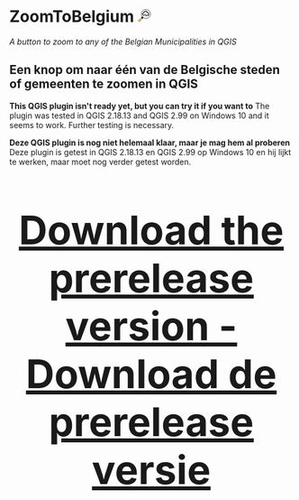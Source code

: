 # ZoomToBelgium ![ZoomToBelgium](https://raw.githubusercontent.com/mstuyts/ZoomToBelgium/master/ZoomToBelgium/icon.png)
*A button to zoom to any of the Belgian Municipalities in QGIS*

## Een knop om naar één van de Belgische steden of gemeenten te zoomen in QGIS

**This QGIS plugin isn't ready yet, but you can try it if you want to**
The plugin was tested in QGIS 2.18.13 and QGIS 2.99 on Windows 10 and it seems to work. Further testing is necessary. 

**Deze QGIS plugin is nog niet helemaal klaar, maar je mag hem al proberen**
Deze plugin is getest in QGIS 2.18.13 en QGIS 2.99 op Windows 10 en hij lijkt te werken, maar moet nog verder getest worden.



<p style="font-size: 500%;" align="center"><b><a href="https://github.com/mstuyts/ZoomToBelgium/releases/">Download the prerelease version - Download de prerelease versie</b></a></p>
